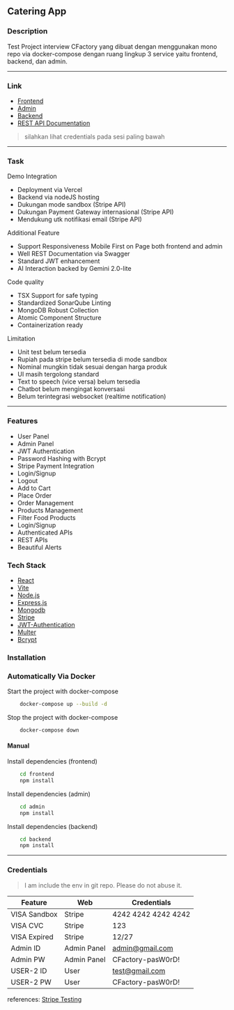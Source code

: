 ## Catering App

### Description

Test Project interview CFactory yang dibuat dengan menggunakan mono repo via docker-compose dengan ruang lingkup 3 service yaitu frontend, backend, dan admin.

---

### Link
- [Frontend](https://c-factory-frontend.vercel.app)
- [Admin](https://c-factory-admin.vercel.app)
- [Backend](https://briefoculus.radkai.tech/api)
- [REST API Documentation](https://briefoculus.radkai.tech/api-docs)
> silahkan lihat credentials pada sesi paling bawah

---

### Task

Demo Integration

- Deployment via Vercel
- Backend via nodeJS hosting
- Dukungan mode sandbox (Stripe API)
- Dukungan Payment Gateway internasional (Stripe API)
- Mendukung utk notifikasi email (Stripe API)

Additional Feature

- Support Responsiveness Mobile First on Page both frontend and admin
- Well REST Documentation via Swagger
- Standard JWT enhancement
- AI Interaction backed by Gemini 2.0-lite

Code quality

- TSX Support for safe typing
- Standardized SonarQube Linting
- MongoDB Robust Collection
- Atomic Component Structure
- Containerization ready

Limitation

- Unit test belum tersedia
- Rupiah pada stripe belum tersedia di mode sandbox
- Nominal mungkin tidak sesuai dengan harga produk
- UI masih tergolong standard
- Text to speech (vice versa) belum tersedia
- Chatbot belum mengingat konversasi
- Belum terintegrasi websocket (realtime notification)

---

### Features

- User Panel
- Admin Panel
- JWT Authentication
- Password Hashing with Bcrypt
- Stripe Payment Integration
- Login/Signup
- Logout
- Add to Cart
- Place Order
- Order Management
- Products Management
- Filter Food Products
- Login/Signup
- Authenticated APIs
- REST APIs
- Beautiful Alerts

### Tech Stack

- [React](https://reactjs.org/)
- [Vite](https://vitejs.dev/)
- [Node.js](https://nodejs.org/en)
- [Express.js](https://expressjs.com/)
- [Mongodb](https://www.mongodb.com/)
- [Stripe](https://stripe.com/)
- [JWT-Authentication](https://jwt.io/introduction)
- [Multer](https://www.npmjs.com/package/multer)
- [Bcrypt](https://www.npmjs.com/package/bcrypt)

### Installation

### Automatically Via Docker

Start the project with docker-compose

```bash
    docker-compose up --build -d
```

Stop the project with docker-compose

```bash
    docker-compose down
```

#### Manual

Install dependencies (frontend)

```bash
    cd frontend
    npm install
```

Install dependencies (admin)

```bash
    cd admin
    npm install
```

Install dependencies (backend)

```bash
    cd backend
    npm install
```

---

### Credentials

> I am include the env in git repo. Please do not abuse it.

| Feature      | Web         | Credentials         |
| ------------ | ----------- | ------------------- |
| VISA Sandbox | Stripe      | 4242 4242 4242 4242 |
| VISA CVC     | Stripe      | 123                 |
| VISA Expired | Stripe      | 12/27               |
| Admin ID     | Admin Panel | admin@gmail.com     |
| Admin PW     | Admin Panel | CFactory-pasW0rD!   |
| USER-2 ID    | User        | test@gmail.com      |
| USER-2 PW    | User        | CFactory-pasW0rD!   |

references: [Stripe Testing](https://stripe.com/docs/testing)
